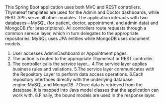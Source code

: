 This Spring Boot application uses both MVC and REST controllers.
Thymeleaf templates are used for the Admin and Doctor dashboards, while REST APIs serve all other modules. 
The application interacts with two databases—MySQL (for patient, doctor, appointment, and admin data) and MongoDB (for prescriptions).
All controllers route requests through a common service layer, which in turn delegates to the appropriate repositories. 
MySQL uses JPA entities while MongoDB uses document models.

1. User accesses AdminDashboard or Appointment pages.
2. The action is routed to the appropriate Thymeleaf or REST controller.
3. The controller calls the service layer...
4.The service layer applies business rules and valiations.
5.The service layer communicates with the Repository Layer to perform data access operations.
6.Each repository interfaces directly with the underlying database engine:MySQL and MongoDB.
7.Once data is retrieved from the database, it is mapped into Java model classes that the application can work with.
8.Finally, the bound models are used in the response layer.
